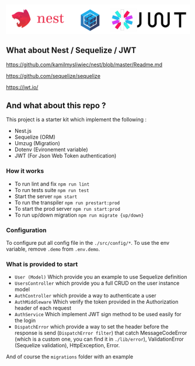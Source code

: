 ![Nest](assets/logo.png)

## What about Nest / Sequelize / JWT  

https://github.com/kamilmysliwiec/nest/blob/master/Readme.md

https://github.com/sequelize/sequelize 

https://jwt.io/

## And what about this repo ?

This project is a starter kit which implement the following :

- Nest.js
- Sequelize (ORM)
- Umzug (Migration)
- Dotenv (Evironement variable)
- JWT (For Json Web Token authentication) 

 ### How it works
 
- To run lint and fix `npm run lint`
- To run tests suite `npm run test`
- Start the server `npm start`
- To run the transpiler `npm run prestart:prod`
- To start the prod server `npm run start:prod`
- To run up/down migration `npm run migrate {up/down}`

### Configuration

To configure put all config file in the `./src/config/*`.
To use the env variable, remove `.demo` from `.env.demo`.

### What is provided to start

- `User (Model)` Which provide you an example to use Sequelize definition 
- `UsersController` which provide you a full CRUD on the user instance model
- `AuthController` which provide a way to authenticate a user
- `AuthMiddleware` Which verify the token provided in the Authorization header of each request
- `AuthService` Which implement JWT sign method to be used easily for the login 
- `DispatchError` which provide a way to set the header before the response is send (`DispatchError filter`)
that catch MessageCodeError (which is a custom one, you can find it in `./lib/error`), ValidationError (Sequelize validation), HttpException, Error.

And of course the `migrations` folder with an example
